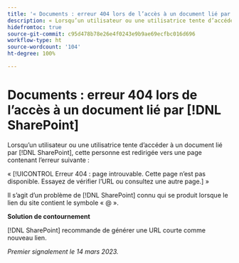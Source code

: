 ```yaml
---
title: '« Documents : erreur 404 lors de l’accès à un document lié par SharePoint »'
description: « Lorsqu’un utilisateur ou une utilisatrice tente d’accéder à un document lié par SharePoint, cette personne est redirigée vers une page contenant une erreur 404. »
hidefromtoc: true
source-git-commit: c95d478b78e26e4f0243e9b9ae69ecfbc016d696
workflow-type: ht
source-wordcount: '104'
ht-degree: 100%

---
```



# Documents : erreur 404 lors de l’accès à un document lié par [!DNL SharePoint]

<!--This issue is on the WF and WFP TOCs-->

Lorsqu’un utilisateur ou une utilisatrice tente d’accéder à un document lié par [!DNL SharePoint], cette personne est redirigée vers une page contenant l’erreur suivante :

« [!UICONTROL Erreur 404 : page introuvable. Cette page n’est pas disponible. Essayez de vérifier l’URL ou consultez une autre page.] »

Il s’agit d’un problème de [!DNL SharePoint] connu qui se produit lorsque le lien du site contient le symbole « @ ».

**Solution de contournement**

[!DNL SharePoint] recommande de générer une URL courte comme nouveau lien.

_Premier signalement le 14 mars 2023._

